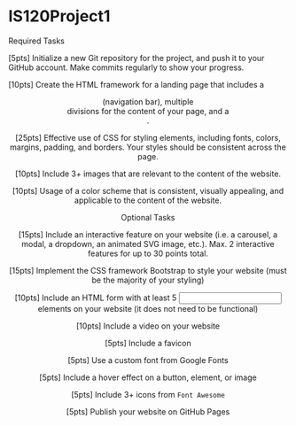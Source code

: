 # IS120Project1
Required Tasks 

[5pts] Initialize a new Git repository for the project, and push it to your GitHub account. Make commits regularly to show your progress. 

[10pts] Create the HTML framework for a landing page that includes a <header> (navigation bar), multiple <section> divisions for the content of your page, and a <footer>. 

[25pts] Effective use of CSS for styling elements, including fonts, colors, margins, padding, and borders. Your styles should be consistent across the page. 

[10pts] Include 3+ images that are relevant to the content of the website. 

[10pts] Usage of a color scheme that is consistent, visually appealing, and applicable to the content of the website. 

 

 

Optional Tasks 

[15pts] Include an interactive feature on your website (i.e. a carousel, a modal, a dropdown, an animated SVG image, etc.). Max. 2 interactive features for up to 30 points total. 

[15pts] Implement the CSS framework Bootstrap to style your website (must be the majority of your styling) 

[10pts] Include an HTML form with at least 5 <input> elements on your website (it does not need to be functional) 

[10pts] Include a video on your website 

[5pts] Include a favicon 

[5pts] Use a custom font from Google Fonts 

[5pts] Include a hover effect on a button, element, or image 

[5pts] Include 3+ icons from `Font Awesome` 

[5pts] Publish your website on GitHub Pages 

